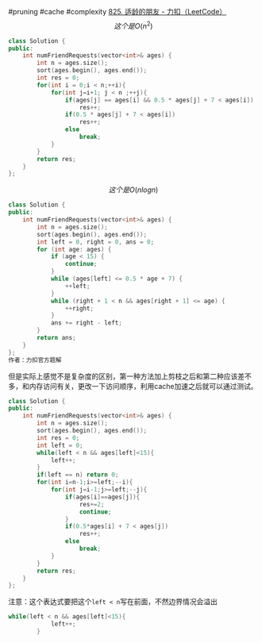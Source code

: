 #pruning #cache #complexity
[825. 适龄的朋友 - 力扣（LeetCode）](https://leetcode.cn/problems/friends-of-appropriate-ages/description/?envType=daily-question&envId=2024-11-17)
$$
这个是O(n^2)
$$
```cpp
class Solution {
public:
    int numFriendRequests(vector<int>& ages) {
        int n = ages.size();
        sort(ages.begin(), ages.end());
        int res = 0;
        for(int i = 0;i < n;++i){
            for(int j=i+1; j < n ;++j){
                if(ages[j] == ages[i] && 0.5 * ages[j] + 7 < ages[i])
                    res++;
                if(0.5 * ages[j] + 7 < ages[i])
                    res++;
                else
                    break;
            }
        }
        return res;
    }
};
```

$$
这个是O(nlogn)
$$
```cpp
class Solution {
public:
    int numFriendRequests(vector<int>& ages) {
        int n = ages.size();
        sort(ages.begin(), ages.end());
        int left = 0, right = 0, ans = 0;
        for (int age: ages) {
            if (age < 15) {
                continue;
            }
            while (ages[left] <= 0.5 * age + 7) {
                ++left;
            }
            while (right + 1 < n && ages[right + 1] <= age) {
                ++right;
            }
            ans += right - left;
        }
        return ans;
    }
};
作者：力扣官方题解
```


但是实际上感觉不是复杂度的区别，第一种方法加上剪枝之后和第二种应该差不多，和内存访问有关，更改一下访问顺序，利用cache加速之后就可以通过测试。
```cpp
class Solution {
public:
    int numFriendRequests(vector<int>& ages) {
        int n = ages.size();
        sort(ages.begin(), ages.end());
        int res = 0;
        int left = 0;
        while(left < n && ages[left]<15){
            left++;
        }
        if(left == n) return 0;
        for(int i=n-1;i>=left;--i){
            for(int j=i-1;j>=left;--j){
                if(ages[i]==ages[j]){
                    res+=2;
                    continue;
                }  
                if(0.5*ages[i] + 7 < ages[j])
                    res++;
                else
                    break;
            }
        }
        return res;
    }
};
```
注意：这个表达式要把这个`left < n`写在前面，不然边界情况会溢出
```cpp
while(left < n && ages[left]<15){
            left++;
        }
```
